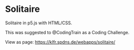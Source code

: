 # Solitaire
Solitaire in p5.js with HTML/CSS.

This was suggested to @CodingTrain as a Coding Challenge.

View as page:
https://klfr.spdns.de/webapps/solitaire/
